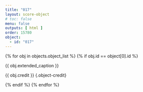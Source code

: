 ```yaml
---
title: "017"
layout: score-object
# toc: false
menu: false
outputs: [ html ]
order: 15780
object:
  - id: "017"
---
```


{% for obj in objects.object_list %}
{% if obj.id == object[0].id %}

{{ obj.extended_caption }}

{{ obj.credit }} {.object-credit}

{% endif %}
{% endfor %}
